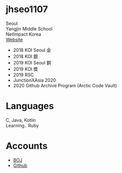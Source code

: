 # jhseo1107
Seoul  
Yangjin Middle School  
NetImpact Korea  
[Website](https://jhseo1107.kro.kr)
  
- 2018 KOI Seoul 金  
- 2018 KOI 銀
- 2019 KOI Seoul 銅
- 2019 KOI 奬 
- 2019 RSC
- JunctionXAsia 2020
- 2020 Github Archive Program (Arctic Code Vault)  

# Languages
C, Java, Kotlin  
Learning.. Ruby


# Accounts
- [BOJ](https://acmicpc.net/user/jhseo1107)  
- [Github](https://github.com/jhseo1107)  
